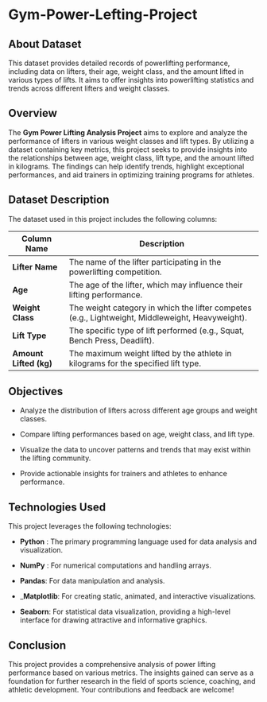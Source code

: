 # Gym-Power-Lefting-Project

## About Dataset

This dataset provides detailed records of powerlifting performance, including data on lifters, their age, weight class, and the amount lifted in various types of lifts. It aims to offer insights into powerlifting statistics and trends across different lifters and weight classes.

## Overview

The __Gym Power Lifting Analysis Project__ aims to explore and analyze the performance of lifters in various weight classes and lift types. By utilizing a dataset containing key metrics, this project seeks to provide insights into the relationships between age, weight class, lift type, and the amount lifted in kilograms. The findings can help identify trends, highlight exceptional performances, and aid trainers in optimizing training programs for athletes.

## Dataset Description

The dataset used in this project includes the following columns:

|    Column Name	|  Description  |
|-----------------|---------------|
|  __Lifter Name__  |	The name of the lifter participating in the powerlifting competition. |
|  __Age__  |	The age of the lifter, which may influence their lifting performance. |
| __Weight Class__  |	The weight category in which the lifter competes (e.g., Lightweight, Middleweight, Heavyweight). |
|  __Lift Type__  |	The specific type of lift performed (e.g., Squat, Bench Press, Deadlift). |
|  __Amount Lifted (kg)__  |	The maximum weight lifted by the athlete in kilograms for the specified lift type. |


## Objectives

- Analyze the distribution of lifters across different age groups and weight classes.

- Compare lifting performances based on age, weight class, and lift type.

- Visualize the data to uncover patterns and trends that may exist within the lifting community.

- Provide actionable insights for trainers and athletes to enhance performance.

## Technologies Used
This project leverages the following technologies:

- __Python__ : The primary programming language used for data analysis and visualization.

- __NumPy__ : For numerical computations and handling arrays.

- __Pandas__: For data manipulation and analysis.

- ___Matplotlib__: For creating static, animated, and interactive visualizations.

- __Seaborn__: For statistical data visualization, providing a high-level interface for drawing attractive and informative graphics.


## Conclusion

This project provides a comprehensive analysis of power lifting performance based on various metrics. The insights gained can serve as a foundation for further research in the field of sports science, coaching, and athletic development. Your contributions and feedback are welcome!
